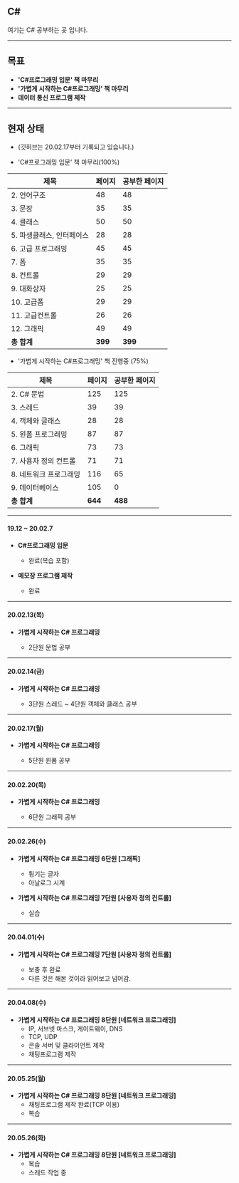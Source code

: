 ## C#
여기는 C# 공부하는 곳 입니다.

---
## 목표

* **'C#프로그래밍 입문' 책 마무리**
* **'가볍게 시작하는 C#프로그래밍' 책 마무리**
* **데이터 통신 프로그램 제작**

---
## 현재 상태
* (깃허브는 20.02.17부터 기록되고 있습니다.)

* 'C#프로그래밍 입문' 책 마무리(100%)

제목|페이지|공부한 페이지
---|---|---
|2. 언어구조|48|48
|3. 문장|35|35
|4. 클래스|50|50
|5. 파생클래스, 인터페이스|28|28
|6. 고급 프로그래밍|45|45
|7. 폼|35|35
|8. 컨트롤|29|29
|9. 대화상자|25|25
|10. 고급폼|29|29
|11. 고급컨트롤|26|26
|12. 그래픽|49|49
|**총 합계**|**399**|**399**




* '가볍게 시작하는 C#프로그래밍' 책 진행중 (75%)

제목|페이지|공부한 페이지
---|---|---
|2. C# 문법|125|125
|3. 스레드|39|39
|4. 객체와 글래스|28|28
|5. 윈폼 프로그래밍|87|87
|6. 그래픽|73|73
|7. 사용자 정의 컨트롤|71|71
|8. 네트워크 프로그래밍|116|65
|9. 데이터베이스|105|0
|**총 합계**|**644**|**488**

---
#### 19.12 ~ 20.02.7

* **C#프로그래밍 입문**

  - 완료(복습 포함)
  
* **메모장 프로그램 제작**

  - 완료
---

#### 20.02.13(목)
* **가볍게 시작하는 C# 프로그래밍**

  - 2단원 문법 공부

---------------------------
#### 20.02.14(금)
* **가볍게 시작하는 C# 프로그래밍**

  - 3단원 스레드 ~ 4단원 객체와 클래스 공부

---------------------------
#### 20.02.17(월)
* **가볍게 시작하는 C# 프로그래밍**

  - 5단원 윈폼 공부

---------------------------
#### 20.02.20(목)
* **가볍게 시작하는 C# 프로그래밍**

  - 6단원 그래픽 공부

---

#### 20.02.26(수)
* **가볍게 시작하는 C# 프로그래밍 6단원 [그래픽]**

  * 튕기는 글자
  * 아날로그 시계

* **가볍게 시작하는 C# 프로그래밍 7단원 [사용자 정의 컨트롤]**
  
  * 실습 

---

#### 20.04.01(수)
* **가볍게 시작하는 C# 프로그래밍 7단원 [사용자 정의 컨트롤]**
  
  * 보충 후 완료
  * 다른 것은 해본 것이라 읽어보고 넘어감.
  
---
#### 20.04.08(수)
* **가볍게 시작하는 C# 프로그래밍 8단원 [네트워크 프로그래밍]**
  * IP, 서브넷 마스크, 게이트웨이, DNS
  * TCP, UDP
  * 콘솔 서버 및 클라이언트 제작
  * 채팅프로그램 제작

---
#### 20.05.25(월)
* **가볍게 시작하는 C# 프로그래밍 8단원 [네트워크 프로그래밍]**
  * 채팅프로그램 제작 완료(TCP 이용)
  * 복습
  
---
#### 20.05.26(화)
* **가볍게 시작하는 C# 프로그래밍 8단원 [네트워크 프로그래밍]**
  * 복습
  * 스레드 작업 중
